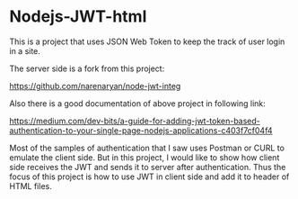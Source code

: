 # Nodejs-JWT-html
This is a project that uses JSON Web Token to keep the track of user login in a site.

The server side is a fork from this project:

https://github.com/narenaryan/node-jwt-integ

Also there is a good documentation of above project in following link:

https://medium.com/dev-bits/a-guide-for-adding-jwt-token-based-authentication-to-your-single-page-nodejs-applications-c403f7cf04f4


Most of the samples of authentication that I saw uses Postman or CURL to emulate the client side.
But in this project, I would like to show how client side receives the JWT and sends it to server after authentication.
Thus the focus of this project is how to use JWT in client side and add it to header of HTML files.

